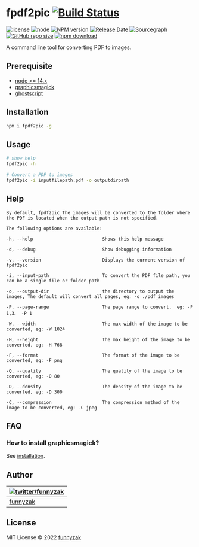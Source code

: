 # fpdf2pic [![Build Status][build-status-image]][build-status]

[![license][license-image]][repository-url]
[![node](https://img.shields.io/node/v/fpdf2pic.svg)](https://nodejs.org/)
[![NPM version][npm-image]][npm-url]
[![Release Date][rle-image]][rle-url]
[![Sourcegraph][sg-image]][sg-url]
[![GitHub repo size][repo-size-image]][repository-url]
[![npm download][download-image]][download-url]

[repo-size-image]: https://img.shields.io/github/repo-size/funnyzak/fpdf2pic
[build-status-image]: https://img.shields.io/github/workflow/status/funnyzak/fpdf2pic/CI
[build-status]: https://github.com/funnyzak/fpdf2pic/actions
[license-image]: https://img.shields.io/github/license/funnyzak/fpdf2pic.svg?style=flat-square
[repository-url]: https://github.com/funnyzak/fpdf2pic
[npm-image]: https://img.shields.io/npm/v/fpdf2pic.svg?style=flat-square
[npm-url]: https://npmjs.org/package/fpdf2pic
[download-image]: https://img.shields.io/npm/dm/fpdf2pic.svg?style=flat-square
[download-url]: https://npmjs.org/package/fpdf2pic
[sg-image]: https://img.shields.io/badge/view%20on-Sourcegraph-brightgreen.svg?style=flat-square
[sg-url]: https://sourcegraph.com/github.com/funnyzak/fpdf2pic
[rle-image]: https://img.shields.io/github/release-date/funnyzak/fpdf2pic.svg
[rle-url]: https://github.com/funnyzak/fpdf2pic/releases/latest

A command line tool for converting PDF to images.

## Prerequisite

* [node >= 14.x](http://nodejs.cn/download/)
* [graphicsmagick](http://www.graphicsmagick.org/README.html#installation)
* [ghostscript](https://www.ghostscript.com/)

## Installation

```sh
npm i fpdf2pic -g
```

## Usage

```sh
# show help
fpdf2pic -h

# Convert a PDF to images
fpdf2pic -i inputfilepath.pdf -o outputdirpath
```

## Help

    By default, fpdf2pic The images will be converted to the folder where the PDF is located when the output path is not specified.

    The following options are available:

    -h, --help                          Shows this help message

    -d, --debug                         Show debugging information

    -v, --version                       Displays the current version of fpdf2pic

    -i, --input-path                    To convert the PDF file path, you can be a single file or folder path

    -o, --output-dir                    the directory to output the images, The default will convert all pages, eg: -o ./pdf_images

    -P, --page-range                    The page range to convert,  eg: -P 1,3、 -P 1

    -W, --width                         The max width of the image to be converted, eg: -W 1024

    -H, --height                        The max height of the image to be converted, eg: -H 768

    -F, --format                        The format of the image to be converted, eg: -F png

    -Q, --quality                       The quality of the image to be converted, eg: -Q 80

    -D, --density                       The density of the image to be converted, eg: -D 300

    -C, --compression                   The compression method of the image to be converted, eg: -C jpeg


## FAQ

### How to install graphicsmagick?

See [installation](http://www.graphicsmagick.org/README.html#installation).

## Author

| [![twitter/funnyzak](https://s.gravatar.com/avatar/c2437e240644b1317a4a356c6d6253ee?s=70)](https://twitter.com/funnyzak 'Follow @funnyzak on Twitter') |
| ------------------------------------------------------------------------------------------------------------------------------------------------------ |
| [funnyzak](https://yyccme/)                                                                                                                           |

## License

MIT License © 2022 [funnyzak](https://github.com/funnyzak)

